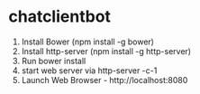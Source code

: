 # chatclientbot
1. Install Bower (npm install -g bower)
2. Install http-server (npm install -g http-server)
3. Run bower install
4. start web server via http-server -c-1
5. Launch Web Browser - http://localhost:8080